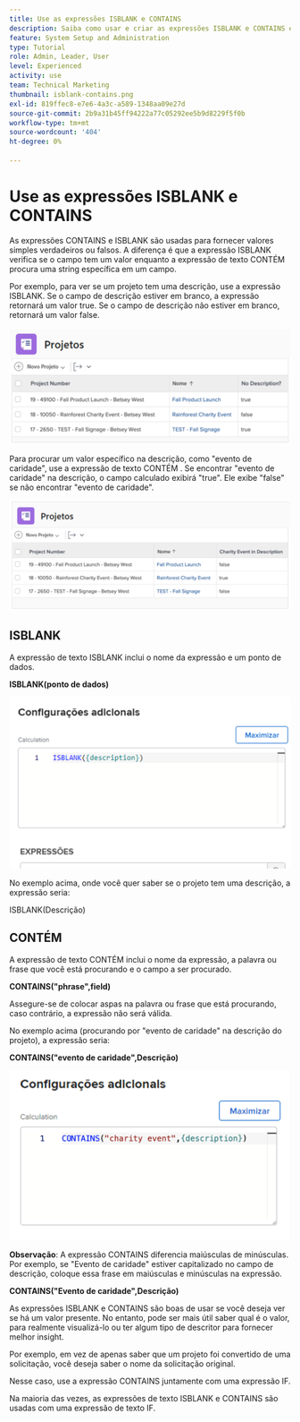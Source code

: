 ```yaml
---
title: Use as expressões ISBLANK e CONTAINS
description: Saiba como usar e criar as expressões ISBLANK e CONTAINS em um campo calculado no Adobe [!DNL Workfront].
feature: System Setup and Administration
type: Tutorial
role: Admin, Leader, User
level: Experienced
activity: use
team: Technical Marketing
thumbnail: isblank-contains.png
exl-id: 819ffec8-e7e6-4a3c-a589-1348aa09e27d
source-git-commit: 2b9a31b45ff94222a77c05292ee5b9d8229f5f0b
workflow-type: tm+mt
source-wordcount: '404'
ht-degree: 0%

---
```


# Use as expressões ISBLANK e CONTAINS

As expressões CONTAINS e ISBLANK são usadas para fornecer valores simples verdadeiros ou falsos. A diferença é que a expressão ISBLANK verifica se o campo tem um valor enquanto a expressão de texto CONTÉM procura uma string específica em um campo.

Por exemplo, para ver se um projeto tem uma descrição, use a expressão ISBLANK. Se o campo de descrição estiver em branco, a expressão retornará um valor true. Se o campo de descrição não estiver em branco, retornará um valor false.

![Balanceador de carga de trabalho com relatório de utilização](assets/isblank01.png)

Para procurar um valor específico na descrição, como &quot;evento de caridade&quot;, use a expressão de texto CONTÉM . Se encontrar &quot;evento de caridade&quot; na descrição, o campo calculado exibirá &quot;true&quot;. Ele exibe &quot;false&quot; se não encontrar &quot;evento de caridade&quot;.

![Balanceador de carga de trabalho com relatório de utilização](assets/isblank02.png)

## ISBLANK

A expressão de texto ISBLANK inclui o nome da expressão e um ponto de dados.

**ISBLANK(ponto de dados)**

![Balanceador de carga de trabalho com relatório de utilização](assets/isblank03.png)

No exemplo acima, onde você quer saber se o projeto tem uma descrição, a expressão seria:

ISBLANK(Descrição)

## CONTÉM

A expressão de texto CONTÉM inclui o nome da expressão, a palavra ou frase que você está procurando e o campo a ser procurado.

**CONTAINS(&quot;phrase&quot;,field)**

Assegure-se de colocar aspas na palavra ou frase que está procurando, caso contrário, a expressão não será válida.

No exemplo acima (procurando por &quot;evento de caridade&quot; na descrição do projeto), a expressão seria:

**CONTAINS(&quot;evento de caridade&quot;,Descrição)**

![Balanceador de carga de trabalho com relatório de utilização](assets/isblank04.png)

**Observação**: A expressão CONTAINS diferencia maiúsculas de minúsculas. Por exemplo, se &quot;Evento de caridade&quot; estiver capitalizado no campo de descrição, coloque essa frase em maiúsculas e minúsculas na expressão.

**CONTAINS(&quot;Evento de caridade&quot;,Descrição)**

As expressões ISBLANK e CONTAINS são boas de usar se você deseja ver se há um valor presente. No entanto, pode ser mais útil saber qual é o valor, para realmente visualizá-lo ou ter algum tipo de descritor para fornecer melhor insight.

Por exemplo, em vez de apenas saber que um projeto foi convertido de uma solicitação, você deseja saber o nome da solicitação original.

Nesse caso, use a expressão CONTAINS juntamente com uma expressão IF.

Na maioria das vezes, as expressões de texto ISBLANK e CONTAINS são usadas com uma expressão de texto IF.
